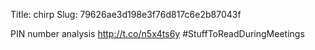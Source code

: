 Title: chirp
Slug: 79626ae3d198e3f76d817c6e2b87043f

PIN number analysis <a href="http://t.co/n5x4ts6y">http://t.co/n5x4ts6y</a> #StuffToReadDuringMeetings
